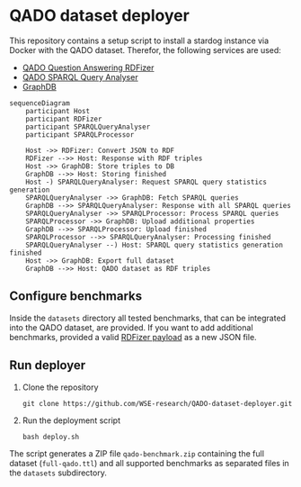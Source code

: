# QADO dataset deployer
This repository contains a setup script to install a stardog instance via Docker
with the QADO dataset. Therefor, the following services are used:
* [QADO Question Answering RDFizer](https://github.com/WSE-research/QADO-question-answering-dataset-RDFizer)
* [QADO SPARQL Query Analyser](https://github.com/WSE-research/SPARQLQueryAnalyser)
* [GraphDB](https://www.ontotext.com/products/graphdb/)

```mermaid
sequenceDiagram
    participant Host
    participant RDFizer
    participant SPARQLQueryAnalyser
    participant SPARQLProcessor
    
    Host ->> RDFizer: Convert JSON to RDF
    RDFizer -->> Host: Response with RDF triples
    Host ->> GraphDB: Store triples to DB
    GraphDB -->> Host: Storing finished
    Host -) SPARQLQueryAnalyser: Request SPARQL query statistics generation
    SPARQLQueryAnalyser ->> GraphDB: Fetch SPARQL queries
    GraphDB -->> SPARQLQueryAnalyser: Response with all SPARQL queries
    SPARQLQueryAnalyser ->> SPARQLProcessor: Process SPARQL queries
    SPARQLProcessor ->> GraphDB: Upload additional properties
    GraphDB -->> SPARQLProcessor: Upload finished
    SPARQLProcessor -->> SPARQLQueryAnalyser: Processing finished
    SPARQLQueryAnalyser --) Host: SPARQL query statistics generation finished
    Host ->> GraphDB: Export full dataset
    GraphDB -->> Host: QADO dataset as RDF triples
```

## Configure benchmarks
Inside the `datasets` directory all tested benchmarks, that can be
integrated into the QADO dataset, are provided. If you want to add
additional benchmarks, provided a valid [RDFizer payload](https://github.com/WSE-research/QADO-question-answering-dataset-RDFizer#api-endpoint)
as a new JSON file.

## Run deployer
1. Clone the repository
    ```shell
    git clone https://github.com/WSE-research/QADO-dataset-deployer.git
    ```
2. Run the deployment script
   ```shell
   bash deploy.sh 
   ```

The script generates a ZIP file `qado-benchmark.zip` containing the
full dataset (`full-qado.ttl`) and all supported benchmarks as
separated files in the `datasets` subdirectory.

